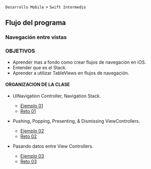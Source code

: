 
`Desarrollo Mobile` > `Swift Intermedio` 

## Flujo del programa  
### Navegación entre vistas

### OBJETIVOS 

- Aprender mas a fondo como crear flujos de navegación en iOS.
- Entender que es el Stack.
- Aprender a utilizar TableViews en flujos de navegación.

#### ORGANIZACION DE LA CLASE 

- UINavigation Controller, Navigation Stack.

	- [Ejemplo 01](Ejemplo-01)
	- [Reto 01](Reto-01)

- Pushing, Popping, Presenting, & Dismissing ViewControllers.

	- [Ejemplo 02](Ejemplo-02)
	- [Reto 02](Reto-02)

- Pasando datos entre View Controllers.

	- [Ejemplo 03](Ejemplo-03)
	- [Reto 03](Reto-03)
